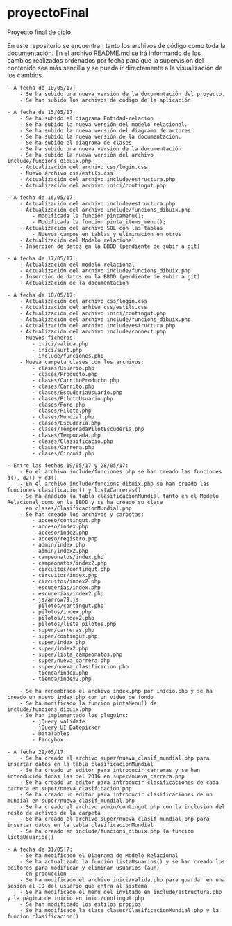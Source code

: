 # proyectoFinal
Proyecto final de ciclo

En este repositorio se encuentran tanto los archivos de código como toda la documentación. En el archivo README.md se irá informando de los cambios realizados ordenados por fecha para que la supervisión del contenido sea más sencilla y se pueda ir directamente a la visualización de los cambios.

	- A fecha de 10/05/17:
		- Se ha subido una nueva versión de la documentación del proyecto.
		- Se han subido los archivos de código de la aplicación
		
	- A fecha de 15/05/17:
		- Se ha subido el diagrama Entidad-relación
		- Se ha subido la nueva versión del modelo relacional.
		- Se ha subido la nueva versión del diagrama de actores.
		- Se ha subido la nueva versión de la documentación.
		- Se ha subido el diagrama de clases
		- Se ha subido una nueva versión de la documentación.
		- Se ha subido la nueva versión del archivo include/funcions_dibuix.php
		- Actualización del archivo css/login.css
		- Nuevo archivo css/estils.css
		- Actualización del archivo include/estructura.php
		- Actualización del archivo inici/contingut.php
	
	- A fecha de 16/05/17:
		- Actualización del archivo include/estructura.php
		- Actualización del archivo include/funcions_dibuix.php
			- Modificada la función pintaMenu();
			- Modificada la función pinta_items_menu();
		- Actualización del archivo SQL con las tablas
			- Nuevos campos en tablas y eliminación en otros
		- Actualización del Modelo relacional
		- Inserción de datos en la BBDD (pendiente de subir a git)
	
	- A fecha de 17/05/17:
		- Actualización del modelo relacional
		- Actualización del archivo include/funcions_dibuix.php
		- Inserción de datos en la BBDD (pendiente de subir a git)
		- Actualización de la documentación
	
	- A fecha de 18/05/17:
		- Actualización del archivo css/login.css
		- Actualización del arhivo css/estils.css
		- Actualización del archivo inici/contingut.php
		- Actualización del archivo include/funcions_dibuix.php
		- Actualización del archivo include/estructura.php
		- Actualización del archivo include/connect.php
		- Nuevos ficheros:
			- inici/valida.php
			- inici/surt.php
			- include/funciones.php
		- Nueva carpeta clases con los archivos:
			- clases/Usuario.php
			- clases/Producto.php
			- clases/CarritoProducto.php
			- clases/Carrito.php
			- clases/EscuderiaUsuario.php
			- clases/PilotoUsuario.php
			- clases/Foro.php
			- clases/Piloto.php
			- clases/Mundial.php
			- clases/Escuderia.php
			- clases/TemporadaPilotEscuderia.php
			- clases/Temporada.php
			- clases/Classificacio.php
			- clases/Carrera.php
			- clases/Circuit.php
	
	- Entre las fechas 19/05/17 y 28/05/17:
		- En el archivo include/funciones.php se han creado las funciones d(), d2() y d3()
		- En el archivo include/funcions_dibuix.php se han creado las funciones clasificacion() y listaCarreras()
		- Se ha añadido la tabla clasificacionMundial tanto en el Modelo Relacional como en la BBDD y se ha creado su clase
		  en clases/ClasificacionMundial.php
		- Se han creado los archivos y carpetas:
			- acceso/contingut.php
			- acceso/index.php
			- acceso/inde2.php
			- acceso/registro.php
			- admin/index.php
			- admin/index2.php
			- campeonatos/index.php
			- campeonatos/index2.php
			- circuitos/contingut.php
			- circuitos/index.php
			- circuitos/index2.php
			- escuderias/index.php
			- escuderias/index2.php
			- js/arrow79.js
			- pilotos/contingut.php
			- pilotos/index.php
			- pilotos/index2.php
			- pilotos/lista_pilotos.php
			- super/carreras.php
			- super/contingut.php
			- super/index.php
			- super/index2.php
			- super/lista_campeonatos.php
			- super/nueva_carrera.php
			- super/nueva_clasificacion.php
			- tienda/index.php
			- tienda/index2.php
		
		- Se ha renombrado el archivo index.php por inicio.php y se ha creado un nuevo index.php con un video de fondo
		- Se ha modificado la funcion pintaMenu() de include/funcions_dibuix.php
		- Se han implementado los pluguins:
			- jQuery validate
			- jQuery UI Datepicker
			- DataTables
			- Fancybox
	
	- A fecha 29/05/17:
		- Se ha creado el archivo super/nueva_clasif_mundial.php para insertar datos en la tabla clasificacionMundial
		- Se ha creado un editor para introducir carreras y se han introducido todas las del 2016 en super/nueva_carrera.php
		- Se ha creado un editor para introducir clasificaciones de cada carrera en super/nueva_clasificacion.php
		- Se ha creado un editor para introducir clasificaciones de un mundial en super/nueva_clasif_mundial.php
		- Se ha creado el archivo admin/contingut.php con la inclusión del resto de achivos de la carpeta
		- Se ha creado el archivo super/nueva_clasif_mundial.php para insertar datos en la tabla clasificacionMundial
		- Se ha creado en include/funcions_dibuix.php la funcion listaUsuarios()
	
	- A fecha de 31/05!7:
		- Se ha modificado el Diagrama de Modelo Relacional 
		- Se ha actualizado la función listaUsuarios() y se han creado los editores para modificar y eliminar usuarios (aun)
		  en produccion
		- Se ha modificado el archivo inici/valida.php para guardar en una sesión el ID del usuario que entra al sistema
		- Se ha modificado el menú del invitado en include/estructura.php y la página de inicio en inici/contingut.php
		- Se han modificado los estilos propios
		- Se ha modificado la clase clases/ClasificacionMundial.php y la funcion clasificacion()
		
